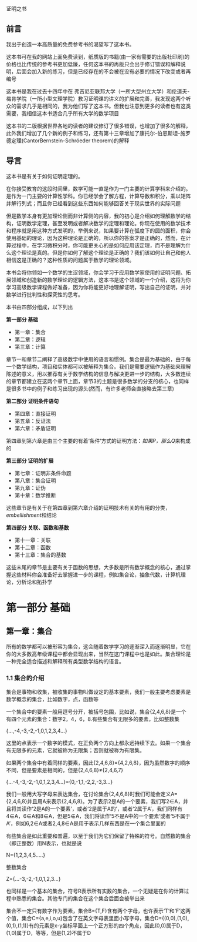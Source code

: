 证明之书

## 前言

我出于创造一本高质量的免费参考书的渴望写了这本书。

这本书可在我的网站上面免费读到，纸质版的书籍(由一家有需要的出版社印刷)的价格也比传统的参考书更加低廉，任何这本书的再版只会出于修订错误和解释说明，后面会加入新的练习，但是已经存在的不会被在没有必要的情况下改变或者再编号

这本书是我在过去十四年中在 弗吉尼亚联邦大学（一所大型州立大学）和伦道夫-梅肯学院（一所小型文理学院）教习证明课的讲义的扩展和完善，我发现这两个听众的需求几乎是相同的，我为他们写了这本书。但我也注意到更多的读者也有这类需要，我相信这本书适合几乎所有大学的数学项目

这本书的二版根据世界各地的读者的建议修订了很多错误，也增加了很多的解释，此外我们增加了几个新的例子和练习，还有第十三章增加了康托尔-伯恩斯坦-施罗德定理(CantorBernstein-Schröeder theorem)的解释

## 导言

这本书是有关于如何证明定理的。

在你接受教育的这段时间里，数学可能一直是作为一门主要的计算学科来介绍的。是作为一门主要的计算性学科。你已经学会了解方程，计算导数和积分，乘以矩阵并解行列式；而且你已经看到这些东西如何能够回答关于现实世界的实际问题

但是数学本身有更加理论侧而非计算侧的内容，我的初心是介绍如何理解数学的结构，证明数学定理，甚至发明或者解决数学的定理和理论。你现在使用的数学技术和程序就是用这种方式发明的，举例来说，如果要计算在弧度下的圆的面积，你会使用基础的理论，因为这种理论是正确的，所以你的答案才是正确的，然而，在计算过程中，在学习微积分时，你可能更关心的是如何应用该定理，而不是理解为什么这个理论是真的。但是你如何了解这个理论是正确的？我们该如何让自己和他人相信这是正确的？这种性质的问题属于数学的理论领域。

本书会将你领如一个数学的生涩领域，你会学习于应用数学家使用的证明问题、拓展领域和创造新的数学理论的逻辑方法，这本书是这个领域的一个介绍，这将为你学习高级数学课程做好准备，因为你将能更好地理解证明，写出自己的证明，并对数学进行批判性和探究性的思考。

本书由四部分组成，以下列出

**第一部分 基础**

- 第一章：集合
- 第二章：逻辑
- 第三章：计算

章节一和章节二阐释了高级数学中使用的语言和惯例。集合是最为基础的，由于每一个数学结构，项目和实体都可以被解释为集合。我们是需要逻辑作为基础来理解陈述的意义，用以推荐有关于数学结构的信息与解决更进一步的结构，大多数连续的章节都建立在这两个章节上面，章节3的主题是很多数学的分支的核心，也同样是很多书中的例子和练习出现的源头(然而，有许多老师会直接略去第三章)

**第二部分 证明条件语句**

- 第四章：直接证明
- 第五章：反证法
- 第六章：矛盾证明

第四章到第六章是由三个主要的有着‘条件’方式的证明方法：*如果P，那么Q*来构成的

**第三部分 证明的扩展**

- 第七章：证明非条件命题
- 第八章：集合证明
- 第九章：证伪
- 第十章：数学推断

这些章节是有关于在第四章到第六章介绍的证明技术有关的有用的分类，*embellishment*和结论

**第四部分 关联、函数和基数**

- 第十一章：关联
- 第十二章：函数
- 第十三章：集合的基数

这些末尾的章节是主要有关于函数的思想，大多数是所有数学概念的核心，通过掌握这些材料你会准备好去掌握进一步的课程，例如集合论，抽象代数，计算机理论，分析论和拓扑学


# 第一部分 基础

## 第一章：集合

所有的数学都可以被形容为集合，这会随着数学学习的逐渐深入而逐渐明显，它在你的大多数高年级课程中都会显现出来，当然在这门课程中也是如此。集合理论是一种完全适合描述和解释所有类型数学结构的语言。

### 1.1 集合的介绍

集合是事物和收集，被收集的事物叫做设定的基本要素，我们一般主要考虑要素是数学概念的集合，比如数字，点，函数等

一个集合中的要素一般用逗号分开，被括号包围，比如说，集合{2,4,6,8}是一个有四个元素的集合：数字2，4，6，8.有些集合有无限多的要素，比如整数集

{...,-4,-3,-2,-1,0,1,2,3,4...}

这里的点表示一个数字的模式，在正负两个方向上都永远持续下去。如果一个集合有无限多的元素，它就被称为无限集；否则就被称为有限集。

如果两个集合中有着同样的要素，因此{2,4,6,8}={4,2,6,8}，因为虽然数字的顺序不同，但是要素是相同的，但是{2,4,6,8}≠{2,4,6,7}

{...-4,-3,-2,-1,0,1,2,3,4...}={0,-1,1,-2,2,-3,3...}

我们一般用大写字母来表达集合，在讨论集合{2,4,6,8}时我们可能会定义A={2,4,6,8}并且用A来表示{2,4,6,8}。为了表示2是A的一个要素，我们写2∈A，并且将其读作‘2是A的一个要素’，或者‘2是属于A的’，或者‘2属于A’，我们同样有4∈A，6∈A和8∈A，但是5∉A，我们将读作‘5不是A中的一个要素’或者‘5不属于A’，例如6,2∈A或者2,4,8∈A是用于表示几样东西是在一个集合里面的

有些集合是如此重要和普遍，以至于我们为它们保留了特殊的符号。自然数的集合（即正整数）用N表示，也就是说

N={1,2,3,4,5.....}

整数集合

Z={...-3,-2,-1,0,1,2,3...}

也同样是一个基本的集合，符号R表示所有实数的集合，一个无疑是在你的计算过程中熟悉的集合。其他专门的集合在这个集合后面会被举出来

集合不一定只有数字作为要素，集合B={T,F}含有两个字母，也许表示‘T’和‘F’这两个值，集合C={a,e,i,o,u}包含了在英文字母表里面小写字母，集合D={(0,0),(1,0),(0,1),(1,1)}有的元素是x-y坐标平面上一个正方形的四个角点，因此(0,0)属于D，(1,0)属于D，等等，但是(1,2)不属于D




